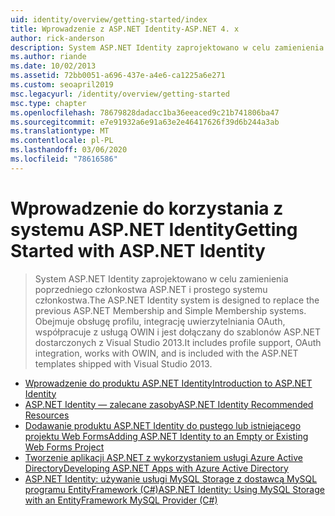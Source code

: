 ```yaml
---
uid: identity/overview/getting-started/index
title: Wprowadzenie z ASP.NET Identity-ASP.NET 4. x
author: rick-anderson
description: System ASP.NET Identity zaprojektowano w celu zamienienia poprzedniego członkostwa ASP.NET i prostego systemu członkostwa. Obejmuje to obsługę profilu, integracji uwierzytelniania OAuth...
ms.author: riande
ms.date: 10/02/2013
ms.assetid: 72bb0051-a696-437e-a4e6-ca1225a6e271
ms.custom: seoapril2019
msc.legacyurl: /identity/overview/getting-started
msc.type: chapter
ms.openlocfilehash: 78679828dadacc1ba36eeaced9c21b741806ba47
ms.sourcegitcommit: e7e91932a6e91a63e2e46417626f39d6b244a3ab
ms.translationtype: MT
ms.contentlocale: pl-PL
ms.lasthandoff: 03/06/2020
ms.locfileid: "78616586"
---
```

# <a name="getting-started-with-aspnet-identity"></a><span data-ttu-id="2be62-104">Wprowadzenie do korzystania z systemu ASP.NET Identity</span><span class="sxs-lookup"><span data-stu-id="2be62-104">Getting Started with ASP.NET Identity</span></span>

> <span data-ttu-id="2be62-105">System ASP.NET Identity zaprojektowano w celu zamienienia poprzedniego członkostwa ASP.NET i prostego systemu członkostwa.</span><span class="sxs-lookup"><span data-stu-id="2be62-105">The ASP.NET Identity system is designed to replace the previous ASP.NET Membership and Simple Membership systems.</span></span> <span data-ttu-id="2be62-106">Obejmuje obsługę profilu, integrację uwierzytelniania OAuth, współpracuje z usługą OWIN i jest dołączany do szablonów ASP.NET dostarczonych z Visual Studio 2013.</span><span class="sxs-lookup"><span data-stu-id="2be62-106">It includes profile support, OAuth integration, works with OWIN, and is included with the ASP.NET templates shipped with Visual Studio 2013.</span></span>

- [<span data-ttu-id="2be62-107">Wprowadzenie do produktu ASP.NET Identity</span><span class="sxs-lookup"><span data-stu-id="2be62-107">Introduction to ASP.NET Identity</span></span>](introduction-to-aspnet-identity.md)
- [<span data-ttu-id="2be62-108">ASP.NET Identity — zalecane zasoby</span><span class="sxs-lookup"><span data-stu-id="2be62-108">ASP.NET Identity Recommended Resources</span></span>](aspnet-identity-recommended-resources.md)
- [<span data-ttu-id="2be62-109">Dodawanie produktu ASP.NET Identity do pustego lub istniejącego projektu Web Forms</span><span class="sxs-lookup"><span data-stu-id="2be62-109">Adding ASP.NET Identity to an Empty or Existing Web Forms Project</span></span>](adding-aspnet-identity-to-an-empty-or-existing-web-forms-project.md)
- [<span data-ttu-id="2be62-110">Tworzenie aplikacji ASP.NET z wykorzystaniem usługi Azure Active Directory</span><span class="sxs-lookup"><span data-stu-id="2be62-110">Developing ASP.NET Apps with Azure Active Directory</span></span>](developing-aspnet-apps-with-windows-azure-active-directory.md)
- [<span data-ttu-id="2be62-111">ASP.NET Identity: używanie usługi MySQL Storage z dostawcą MySQL programu EntityFramework (C#)</span><span class="sxs-lookup"><span data-stu-id="2be62-111">ASP.NET Identity: Using MySQL Storage with an EntityFramework MySQL Provider (C#)</span></span>](aspnet-identity-using-mysql-storage-with-an-entityframework-mysql-provider.md)
